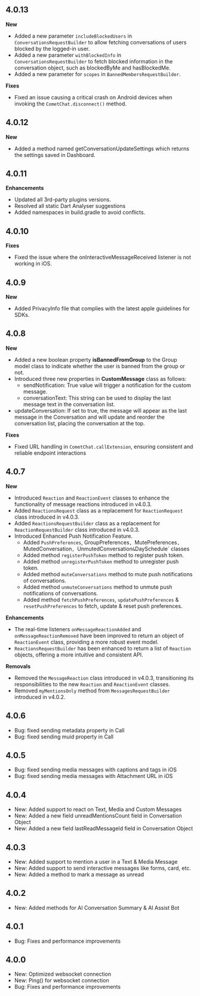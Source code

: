 ## 4.0.13
**New**
- Added a new parameter `includeBlockedUsers` in `ConversationsRequestBuilder` to allow fetching conversations of users blocked by the logged-in user.
- Added a new parameter `withBlockedInfo` in `ConversationsRequestBuilder` to fetch blocked information in the conversation object, such as blockedByMe and hasBlockedMe.
- Added a new parameter for `scopes` in `BannedMembersRequestBuilder`.

**Fixes**
- Fixed an issue causing a critical crash on Android devices when invoking the `CometChat.disconnect()` method.

## 4.0.12
**New**
- Added a method named getConversationUpdateSettings which returns the settings saved in Dashboard.

## 4.0.11
**Enhancements**
- Updated all 3rd-party plugins versions.
- Resolved all static Dart Analyser suggestions
- Added namespaces in build.gradle to avoid conflicts.

## 4.0.10
**Fixes**
- Fixed the issue where the onInteractiveMessageReceived listener is not working in iOS.

## 4.0.9
**New**
- Added PrivacyInfo file that complies with the latest apple guidelines for SDKs.

## 4.0.8
**New**
- Added a new boolean property **isBannedFromGroup** to the Group model class to indicate whether the user is banned from the group or not.
- Introduced three new properties in **CustomMessage** class as follows:
  - sendNotification: True value will trigger a notification for the custom message.
  - conversationText: This string can be used to display the last message text in the conversation list.
- updateConversation: If set to true, the message will appear as the last message in the Conversation and will update and reorder the conversation list, placing the conversation at the top.

**Fixes**
- Fixed URL handling in `CometChat.callExtension`, ensuring consistent and reliable endpoint interactions

## 4.0.7
**New**
- Introduced `Reaction` and `ReactionEvent` classes to enhance the functionality of message reactions introduced in v4.0.3.
- Added `ReactionsRequest` class as a replacement for `ReactionRequest` class introduced in v4.0.3.
- Added `ReactionsRequestBuilder` class as a replacement for `ReactionRequestBuilder` class introduced in v4.0.3.
- Introduced Enhanced Push Notification Feature.
    - Added `PushPreferences`, GroupPreferences`, `MutePreferences`, `MutedConversation`, `UnmutedConversation` & `DaySchedule` classes
    - Added method `registerPushToken` method to register push token.
    - Added method `unregisterPushToken` method to unregister push token.
    - Added method `muteConversations` method to mute push notifications of conversations.
    - Added method `unmuteConversations` method to unmute push notifications of conversations.
    - Added method `fetchPushPreferences`, `updatePushPreferences` & `resetPushPreferences` to fetch, update & reset push preferences.

**Enhancements**
- The real-time listeners `onMessageReactionAdded` and `onMessageReactionRemoved` have been improved to return an object of `ReactionEvent` class, providing a more robust event model.
- `ReactionsRequestBuilder` has been enhanced to return a list of `Reaction` objects, offering a more intuitive and consistent API.

**Removals**
- Removed the `MessageReaction` class introduced in v4.0.3, transitioning its responsibilities to the new `Reaction` and `ReactionEvent` classes.
- Removed `myMentionsOnly` method from `MessagesRequestBuilder` introduced in v4.0.2.

## 4.0.6
* Bug: fixed sending metadata property in Call
* Bug: fixed sending muid property in Call

## 4.0.5
* Bug: fixed sending media messages with captions and tags in iOS
* Bug: fixed sending media messages with Attachment URL in iOS

## 4.0.4
* New: Added support to react on Text, Media and Custom Messages
* New: Added a new field unreadMentionsCount field in Conversation Object
* New: Added a new field lastReadMessageId field in Conversation Object

## 4.0.3
* New: Added support to mention a user in a Text & Media Message
* New: Added support to send interactive messages like forms, card, etc.
* New: Added a method to mark a message as unread

## 4.0.2
* New: Added methods for AI Conversation Summary & AI Assist Bot

## 4.0.1
* Bug: Fixes and performance improvements

## 4.0.0
* New: Optimized websocket connection
* New: Ping() for websocket connection
* Bug: Fixes and performance improvements